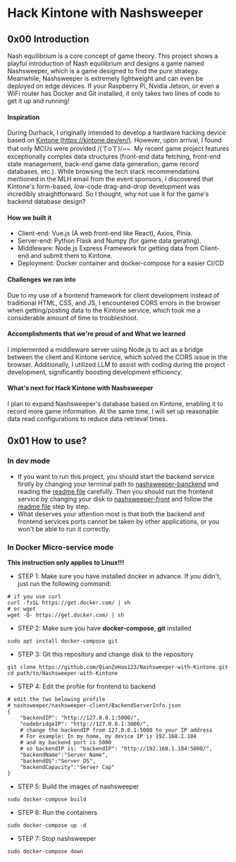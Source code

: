 # Hack Kintone with Nashsweeper
## 0x00 Introduction
Nash equilibrium is a core concept of game theory. This project shows a playful introduction of Nash equilibrium and designs a game named Nashsweeper, which is a game designed to find the pure strategy. <br>
Meanwhile, Nashsweeper is extremely lightweight and can even be deployed on edge devices. If your Raspberry Pi, Nvidia Jetson, or even a WiFi router has Docker and Git installed, it only takes two lines of code to get it up and running!<br>
#### Inspiration
During Durhack, I originally intended to develop a hardware hacking device based on [Kintone (https://kintone.dev/en/)](https://kintone.dev/en/). However, upon arrival, I found that only MCUs were provided /(ㄒoㄒ)/~~. My recent game project features exceptionally complex data structures (front-end data fetching, front-end state management, back-end game data generation, game record databases, etc.). While browsing the tech stack recommendations mentioned in the MLH email from the event sponsors, I discovered that Kintone's form-based, low-code drag-and-drop development was incredibly straightforward. So I thought, why not use it for the game's backend database design?

#### How we built it
* Client-end: Vue.js (A web front-end like React), Axios, Pinia.
* Server-end: Python Flask and Numpy (for game data gerating).
* Middleware: Node.js Express Framework for getting data from Client-end and submit them to Kintone.
* Deployment: Docker container and docker-compose for a easier CI/CD

#### Challenges we ran into
Due to my use of a frontend framework for client development instead of traditional HTML, CSS, and JS, I encountered CORS errors in the browser when getting/posting data to the Kintone service, which took me a considerable amount of time to troubleshoot.

#### Accomplishments that we're proud of and What we learned
I implemented a middleware server using Node.js to act as a bridge between the client and Kintone service, which solved the CORS issue in the browser. Additionally, I utilized LLM to assist with coding during the project development, significantly boosting development efficiency.

#### What's next for Hack Kintone with Nashsweeper
I plan to expand Nashsweeper's database based on Kintone, enabling it to record more game information. At the same time, I will set up reasonable data read configurations to reduce data retrieval times.


## 0x01 How to use?
### In dev mode
* If you want to run this project, you should start the backend service firstly by changing your terminal path to [nashsweeper-banckend](./nashsweeper-backend/) and reading the [readme file](nashsweeper-backend/README.md) carefully. Then you should run the frontend service by changing your disk to [nashsweeper-front](./nashsweeper-front/) and follow the [readme file](nashsweeper-front/README.md) step by step.
* What deserves your attention most is that both the backend and frontend services ports cannot be taken by other applications, or you won't be able to run it correctly.
### In Docker Micro-service mode
**This instruction only applies to Linux!!!**
* STEP 1: Make sure you have installed docker in advance. If you didn't, just run the following command:

```shell
# if you use curl
curl -fsSL https://get.docker.com/ | sh
# or wget
wget -O- https://get.docker.com/ | sh
```
* STEP 2: Make sure you have **docker-compose**, **git** installed

```shell
sudo apt install docker-compose git
```
* STEP 3: Git this repository and change disk to the repository

```shell
git clone https://github.com/QianZeHao123/Nashsweeper-with-Kintone.git
cd path/to/Nashsweeper-with-Kintone
```
* STEP 4: Edit the profile for frontend to backend

```shell
# edit the two belowing profile 
# nashsweeper/nashsweeper-client/BackendServerInfo.json
{
    "backendIP": "http://127.0.0.1:5000/",
    "nodebridgeIP": "http://127.0.0.1:3000/",
    # change the backendIP from 127.0.0.1:5000 to your IP address
    # For example: In my home, my device IP is 192.168.1.104
    # and my backend port is 5000
    # so backendIP is: "backendIP": "http://192.168.1.104:5000/",
    "backendName":"Server Name",
    "backendOS":"Server OS",
    "backendCapacity":"Server Cap"
}
```
* STEP 5: Build the images of nashsweeper

```shell
sudo docker-compose build
```
* STEP 6: Run the containers

```shell
sudo docker-compose up -d
```
* STEP 7: Stop nashsweeper

```shell
sudo docker-compose down
```

